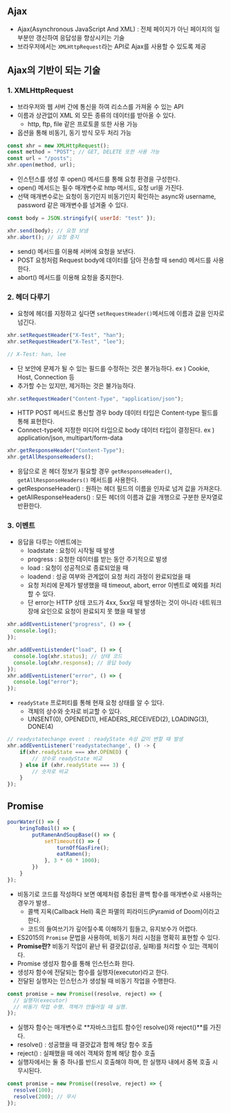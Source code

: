 ## Ajax

- Ajax(Asynchronous JavaScript And XML) : 전체 페이지가 아닌 페이지의 일부분만 갱신하여 응답성을 향상시키는 기술
- 브라우저에서는 `XMLHttpRequest`라는 API로 Ajax를 사용할 수 있도록 제공

## Ajax의 기반이 되는 기술

### 1. XMLHttpRequest

- 브라우저와 웹 서버 간에 통신을 하여 리소스를 가져올 수 있는 API
- 이름과 상관없이 XML 외 모든 종류의 데이터를 받아올 수 있다.
  - http, ftp, file 같은 프로토콜 또한 사용 가능
- 옵션을 통해 비동기, 동기 방식 모두 처리 가능

```jsx
const xhr = new XMLHttpRequest();
const method = "POST"; // GET, DELETE 또한 사용 가능
const url = "/posts";
xhr.open(method, url);
```

- 인스턴스를 생성 후 open() 메서드를 통해 요청 환경을 구성한다.
- open() 메서드는 필수 매개변수로 http 메서드, 요청 url을 가진다.
- 선택 매개변수로는 요청이 동기인지 비동기인지 확인하는 async와 username, password 같은 매개변수를 넘겨줄 수 있다.

```jsx
const body = JSON.stringify({ userId: "test" });

xhr.send(body); // 요청 보냄
xhr.abort(); // 요청 중지
```

- send() 메서드를 이용해 서버에 요청을 보낸다.
- POST 요청처럼 Request body에 데이터를 담아 전송할 때 send() 메서드를 사용한다.
- abort() 메서드를 이용해 요청을 중지한다.

### 2. 헤더 다루기

- 요청에 헤더를 지정하고 싶다면 `setRequestHeader()`메서드에 이름과 값을 인자로 넘긴다.

```jsx
xhr.setRequestHeader("X-Test", "han");
xhr.setRequestHeader("X-Test", "lee");

// X-Test: han, lee
```

- 단 보안에 문제가 될 수 있는 필드를 수정하는 것은 불가능하다. ex ) Cookie, Host, Connection 등
- 추가할 수는 있지만, 제거하는 것은 불가능하다.

```jsx
xhr.setRequestHeader("Content-Type", "application/json");
```

- HTTP POST 메서드로 통신할 경우 body 데이터 타입은 Content-type 필드를 통해 표현한다.
- Connect-type에 지정한 미디어 타입으로 body 데이터 타입이 결정된다. ex ) application/json, multipart/form-data

```jsx
xhr.getResponseHeader("Content-Type");
xhr.getAllResponseHeaders();
```

- 응답으로 온 헤더 정보가 필요할 경우 `getResponseHeader()`, `getAllResponseHeaders()` 메서드를 사용한다.
- getResponseHeader() : 원하는 헤더 필드의 이름을 인자로 넘겨 값을 가져온다.
- getAllResponseHeaders() : 모든 헤더의 이름과 값을 개행으로 구분한 문자열로 반환한다.

### 3. 이벤트

- 응답을 다루는 이벤트에는
  - loadstate : 요청이 시작될 때 발생
  - progress : 요청한 데이터를 받는 동안 주기적으로 발생
  - load : 요청이 성공적으로 종료되었을 때
  - loadend : 성공 여부와 관계없이 요청 처리 과정이 완료되었을 때
  - 요청 처리에 문제가 발생했을 때 timeout, abort, error 이벤트로 예외를 처리할 수 있다.
  - 단 error는 HTTP 상태 코드가 4xx, 5xx일 때 발생하는 것이 아니라 네트워크 장애 요인으로 요청이 완료되지 못 했을 때 발생

```jsx
xhr.addEventListener("progress", () => {
  console.log();
});

xhr.addEventListender("load", () => {
  console.log(xhr.status); // 상태 코드
  console.log(xhr.response); // 응답 body
});
xhr.addEventListener("error", () => {
  console.log("error");
});
```

- `readyState` 프로퍼티를 통해 현재 요청 상태를 알 수 있다.
  - 객체의 상수와 숫자로 비교할 수 있다.
  - UNSENT(0), OPENED(1), HEADERS_RECEIVED(2), LOADING(3), DONE(4)

```jsx
// readystatechange event : readyState 속성 값이 변할 때 발생
xhr.addEventListener('readystatechange', () -> {
	if(xhr.readyState === xhr.OPENED) {
		// 상수로 readyState 비교
	} else if (xhr.readyState === 3) {
		// 숫자로 비교
	}
});
```

## Promise

```jsx
pourWater(() => {
	bringToBoil() => {
		putRamenAndSoupBase(() => {
			setTimeout(() => {
				turnOffGasFire();
				eatRamen();
			}, 3 * 60 * 1000);
		})
	}
});
```

- 비동기로 코드를 작성하다 보면 예제처럼 중첩된 콜백 함수를 매개변수로 사용하는 경우가 발생..
  - 콜백 지옥(Callback Hell) 혹은 파멸의 피라미드(Pyramid of Doom)이라고 한다.
  - 코드의 들여쓰기가 깊어질수록 이해하기 힘들고, 유지보수가 어렵다.
- ES2015의 `Promise` 문법을 사용하여, 비동기 처리 시점을 명확히 표현할 수 있다.
- **Promise란?** 비동기 작업이 끝난 뒤 결괏값(성공, 실패)를 처리할 수 있는 객체이다.
- Promise 생성자 함수를 통해 인스턴스화 한다.
- 생성자 함수에 전달되는 함수를 실행자(executor)라고 한다.
- 전달된 실행자는 인스턴스가 생성될 때 비동기 작업을 수행한다.

```jsx
const promise = new Promise((resolve, reject) => {
  // 실행자(executor)
  // 비동기 작업 수행. 객체가 만들어질 때 실행.
});
```

- 실행자 함수는 매개변수로 **자바스크립트 함수인 resolve()와 reject()**를 가진다.
- resolve() : 성공했을 때 결괏값과 함께 해당 함수 호출
- reject() : 실패했을 때 에러 객체와 함께 해당 함수 호출
- 실행자에서는 둘 중 하나를 반드시 호출해야 하며, 한 실행자 내에서 중복 호출 시 무시된다.

```jsx
const promise = new Promise((resolve, reject) => {
  resolve(100);
  resolve(200); // 무시
});
```
